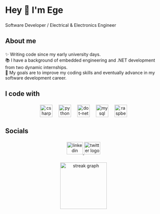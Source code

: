 <h1 align="left">Hey 👋 I'm Ege</h1>

###

<p align="left">Software Developer / Electrical & Electronics Engineer</p>

###

<h2 align="left">About me</h2>

###

<p align="left">✨ Writing code since my early university days.<br>📚 I have a background of embedded engineering and .NET development from two dynamic internships.<br>🎯 My goals are to improve my coding skills and eventually advance in my software development career.</p>

###

<h2 align="left">I code with</h2>

###

<div align="center">
  <img src="https://cdn.jsdelivr.net/gh/devicons/devicon/icons/csharp/csharp-original.svg" height="40" alt="csharp logo"  />
  <img width="12" />
  <img src="https://cdn.jsdelivr.net/gh/devicons/devicon/icons/python/python-original.svg" height="40" alt="python logo"  />
  <img width="12" />
  <img src="https://cdn.jsdelivr.net/gh/devicons/devicon/icons/dot-net/dot-net-original.svg" height="40" alt="dot-net logo"  />
  <img width="12" />
  <img src="https://cdn.jsdelivr.net/gh/devicons/devicon/icons/mysql/mysql-original.svg" height="40" alt="mysql logo"  />
  <img width="12" />
  <img src="https://cdn.jsdelivr.net/gh/devicons/devicon/icons/raspberrypi/raspberrypi-original.svg" height="40" alt="raspberrypi logo"  />
</div>

###

<h2 align="left">Socials</h2>

###

<div align="center">
  <a href="https://www.linkedin.com/in/ege-erda%C4%9F-7a3935192/" target="_blank">
    <img src="https://raw.githubusercontent.com/maurodesouza/profile-readme-generator/master/src/assets/icons/social/linkedin/default.svg" width="52" height="40" alt="linkedin logo"  />
  </a>
  <a href="https://x.com/EgeErdag" target="_blank">
    <img src="https://raw.githubusercontent.com/maurodesouza/profile-readme-generator/master/src/assets/icons/social/twitter/default.svg" width="52" height="40" alt="twitter logo"  />
  </a>
</div>

###

<div align="center">
  <img src="https://streak-stats.demolab.com?user=ErdagEge&locale=en&mode=daily&theme=dracula&hide_border=false&border_radius=5&order=3" height="150" alt="streak graph"  />
</div>

###

<!---
ErdagEge/ErdagEge is a ✨ special ✨ repository because its `README.md` (this file) appears on your GitHub profile.
You can click the Preview link to take a look at your changes.
--->
